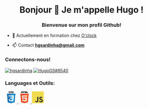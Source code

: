 <h1 align="center">Bonjour 👋 Je m'appelle Hugo !</h1>
<h3 align="center">Bienvenue sur mon profil Github!</h3>

- 🔭 Actuellement en formation chez [O'clock](https://oclock.io/)

- 📫 Contact **hgsardinha@gmail.com**

<h3 align="left">Connectons-nous!</h3>
<p align="left">
<a href="https://twitter.com/hgsardinha" target="blank"><img align="center" src="https://raw.githubusercontent.com/rahuldkjain/github-profile-readme-generator/master/src/images/icons/Social/twitter.svg" alt="hgsardinha" height="30" width="40" /></a>
<a href="https://discord.gg/HugoGS#8540" target="blank"><img align="center" src="https://raw.githubusercontent.com/rahuldkjain/github-profile-readme-generator/master/src/images/icons/Social/discord.svg" alt="HugoGS#8540" height="30" width="40" /></a>
</p>

<h3 align="left">Languages et Outils:</h3>
<p align="left"> <a href="https://www.w3schools.com/css/" target="_blank" rel="noreferrer"> <img src="https://raw.githubusercontent.com/devicons/devicon/master/icons/css3/css3-original-wordmark.svg" alt="css3" width="40" height="40"/> </a> <a href="https://www.w3.org/html/" target="_blank" rel="noreferrer"> <img src="https://raw.githubusercontent.com/devicons/devicon/master/icons/html5/html5-original-wordmark.svg" alt="html5" width="40" height="40"/> </a> <a href="https://developer.mozilla.org/en-US/docs/Web/JavaScript" target="_blank" rel="noreferrer"> <img src="https://raw.githubusercontent.com/devicons/devicon/master/icons/javascript/javascript-original.svg" alt="javascript" width="40" height="40"/> </a> </p>

